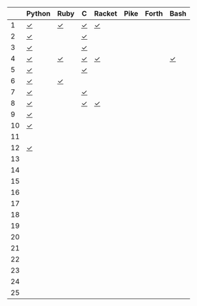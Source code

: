 |    | Python       | Ruby         | C            | Racket       | Pike         | Forth        | Bash         |
| -- | ------       | ----         | -            | ------       | ----         | -----        | ----         |
|  1 | [✓][01py]    | [✓][01rb]    | [✓][01c]     | [✓][01rkt]   |              |              |              |
|  2 | [✓][02py]    |              | [✓][02c]     |              |              |              |              |
|  3 | [✓][03py]    |              | [✓][03c]     |              |              |              |              |
|  4 | [✓][04py]    | [✓][04rb]    | [✓][04c]     | [✓][04rkt]   |              |              | [✓][04sh]    |
|  5 | [✓][05py]    |              | [✓][05c]     |              |              |              |              |
|  6 | [✓][06py]    | [✓][06rb]    |              |              |              |              |              |
|  7 | [✓][07py]    |              | [✓][07c]     |              |              |              |              |
|  8 | [✓][08py]    |              | [✓][08c]     | [✓][08rkt]   |              |              |              |
|  9 | [✓][09py]    |              |              |              |              |              |              |
| 10 | [✓][10py]    |              |              |              |              |              |              |
| 11 |              |              |              |              |              |              |              |
| 12 | [✓][12py]    |              |              |              |              |              |              |
| 13 |              |              |              |              |              |              |              |
| 14 |              |              |              |              |              |              |              |
| 15 |              |              |              |              |              |              |              |
| 16 |              |              |              |              |              |              |              |
| 17 |              |              |              |              |              |              |              |
| 18 |              |              |              |              |              |              |              |
| 19 |              |              |              |              |              |              |              |
| 20 |              |              |              |              |              |              |              |
| 21 |              |              |              |              |              |              |              |
| 22 |              |              |              |              |              |              |              |
| 23 |              |              |              |              |              |              |              |
| 24 |              |              |              |              |              |              |              |
| 25 |              |              |              |              |              |              |              |

[01py]:      https://github.com/allengarvin/adventofcode/blob/main/2019/01/01-python.py
[01rb]:      https://github.com/allengarvin/adventofcode/blob/main/2019/01/01-ruby.rb
[01c]:       https://github.com/allengarvin/adventofcode/blob/main/2019/01/01-c.c
[01rkt]:     https://github.com/allengarvin/adventofcode/blob/main/2019/01/01-racket.rkt
[02py]:      https://github.com/allengarvin/adventofcode/blob/main/2019/02/02-python.py
[02c]:       https://github.com/allengarvin/adventofcode/blob/main/2019/02/02-c.c
[03py]:      https://github.com/allengarvin/adventofcode/blob/main/2019/03/03-python.py
[03c]:       https://github.com/allengarvin/adventofcode/blob/main/2019/03/03-c.c
[04py]:      https://github.com/allengarvin/adventofcode/blob/main/2019/04/04-python.py
[04rb]:      https://github.com/allengarvin/adventofcode/blob/main/2019/04/04-ruby.rb
[04c]:       https://github.com/allengarvin/adventofcode/blob/main/2019/04/04-c.c
[04rkt]:     https://github.com/allengarvin/adventofcode/blob/main/2019/04/04-racket.rkt
[04sh]:      https://github.com/allengarvin/adventofcode/blob/main/2019/04/04-bash.sh
[05py]:      https://github.com/allengarvin/adventofcode/blob/main/2019/05/05-python.py
[05c]:       https://github.com/allengarvin/adventofcode/blob/main/2019/05/05-c.c
[06py]:      https://github.com/allengarvin/adventofcode/blob/main/2019/06/06-python.py
[06rb]:      https://github.com/allengarvin/adventofcode/blob/main/2019/06/06-ruby.rb
[07py]:      https://github.com/allengarvin/adventofcode/blob/main/2019/07/07-python.py
[07c]:       https://github.com/allengarvin/adventofcode/blob/main/2019/07/07-c.c
[08py]:      https://github.com/allengarvin/adventofcode/blob/main/2019/08/08-python.py
[08c]:       https://github.com/allengarvin/adventofcode/blob/main/2019/08/08-c.c
[08rkt]:     https://github.com/allengarvin/adventofcode/blob/main/2019/08/08-racket.rkt
[09py]:      https://github.com/allengarvin/adventofcode/blob/main/2019/09/09-python.py
[10py]:      https://github.com/allengarvin/adventofcode/blob/main/2019/10/10-python.py
[12py]:      https://github.com/allengarvin/adventofcode/blob/main/2019/12/12-python.py
